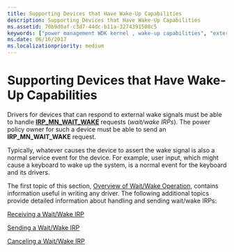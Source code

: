 ```yaml
---
title: Supporting Devices that Have Wake-Up Capabilities
description: Supporting Devices that Have Wake-Up Capabilities
ms.assetid: 70b9d0af-c3d7-44dc-b11a-3274391508c5
keywords: ["power management WDK kernel , wake-up capabilities", "external wake signals WDK", "awakening devices", "wake-up capabilities WDK power management", "device wake ups WDK power management", "IRP_MN_WAIT_WAKE", "restoring power WDK kernel", "IRPs WDK power management", "wait/wake IRPs WDK power management", "I/O request packets WDK power management"]
ms.date: 06/16/2017
ms.localizationpriority: medium
---
```


# Supporting Devices that Have Wake-Up Capabilities





Drivers for devices that can respond to external wake signals must be able to handle [**IRP\_MN\_WAIT\_WAKE**](https://msdn.microsoft.com/library/windows/hardware/ff551766) requests (*wait/wake IRPs*). The power policy owner for such a device must be able to send an **IRP\_MN\_WAIT\_WAKE** request.

Typically, whatever causes the device to assert the wake signal is also a normal service event for the device. For example, user input, which might cause a keyboard to wake up the system, is a normal event for the keyboard and its drivers.

The first topic of this section, [Overview of Wait/Wake Operation](overview-of-wait-wake-operation.md), contains information useful in writing any driver. The following additional topics provide detailed information about handling and sending wait/wake IRPs:

[Receiving a Wait/Wake IRP](receiving-a-wait-wake-irp.md)

[Sending a Wait/Wake IRP](sending-a-wait-wake-irp.md)

[Canceling a Wait/Wake IRP](canceling-a-wait-wake-irp.md)

 

 




